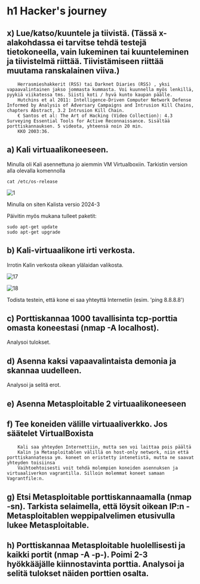 # h1 Hacker's journey

## x) Lue/katso/kuuntele ja tiivistä. (Tässä x-alakohdassa ei tarvitse tehdä testejä tietokoneella, vain lukeminen tai kuunteleminen ja tiivistelmä riittää. Tiivistämiseen riittää muutama ranskalainen viiva.)
        Herrasmieshakkerit (RSS) tai Darknet Diaries (RSS) , yksi vapaavalintainen jakso jommasta kummasta. Voi kuunnella myös lenkillä, pyykiä viikatessa tms. Siisti koti / hyvä kunto kaupan päälle.
        Hutchins et al 2011: Intelligence-Driven Computer Network Defense Informed by Analysis of Adversary Campaigns and Intrusion Kill Chains, chapters Abstract, 3.2 Intrusion Kill Chain.
        € Santos et al: The Art of Hacking (Video Collection): 4.3 Surveying Essential Tools for Active Reconnaissance. Sisältää porttiskannauksen. 5 videota, yhteensä noin 20 min.
        KKO 2003:36.
    
## a) Kali virtuaalikoneeseen.

Minulla oli Kali asennettuna jo aiemmin VM Virtualboxiin. Tarkistin version alla olevalla komennolla

    cat /etc/os-release

![1](https://github.com/user-attachments/assets/5caa7ae3-d5bf-497e-a9f7-1a99072d2569)

Minulla on siten Kalista versio 2024-3

Päivitin myös mukana tulleet paketit:

    sudo apt-get update
    sudo apt-get upgrade

## b) Kali-virtuaalikone irti verkosta. 

Irrotin Kalin verkosta oikean ylälaidan valikosta.

![17](https://github.com/user-attachments/assets/5de02c1e-5f6c-493d-9ef1-853a1b5a8296)

![18](https://github.com/user-attachments/assets/54a8fa3c-34d8-4854-b00f-342a48eb6c13)

Todista testein, että kone ei saa yhteyttä Internetiin (esim. 'ping 8.8.8.8')

## c) Porttiskannaa 1000 tavallisinta tcp-porttia omasta koneestasi (nmap -A localhost). 

Analysoi tulokset.

## d) Asenna kaksi vapaavalintaista demonia ja skannaa uudelleen. 

Analysoi ja selitä erot.

## e) Asenna Metasploitable 2 virtuaalikoneeseen

##  f) Tee koneiden välille virtuaaliverkko. Jos säätelet VirtualBoxista
        Kali saa yhteyden Internettiin, mutta sen voi laittaa pois päältä
        Kalin ja Metasploitablen välillä on host-only network, niin että porttiskannatessa ym. koneet on eristetty intenetistä, mutta ne saavat yhteyden toisiinsa
        Vaihtoehtoisesti voit tehdä molempien koneiden asennuksen ja virtuaaliverkon vagrantilla. Silloin molemmat koneet samaan Vagrantfile:n.
##     g) Etsi Metasploitable porttiskannaamalla (nmap -sn). Tarkista selaimella, että löysit oikean IP:n - Metasploitablen weppipalvelimen etusivulla lukee Metasploitable.
##     h) Porttiskannaa Metasploitable huolellisesti ja kaikki portit (nmap -A -p-). Poimi 2-3 hyökkääjälle kiinnostavinta porttia. Analysoi ja selitä tulokset näiden porttien osalta.
